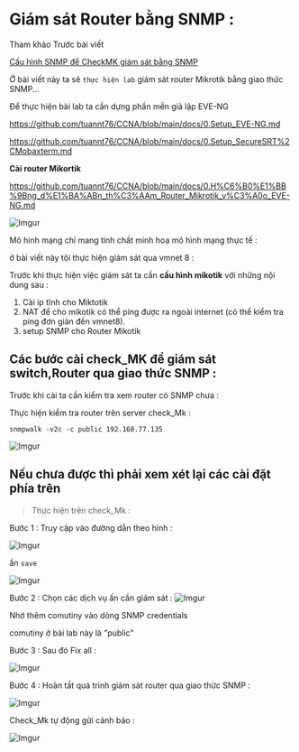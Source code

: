 
# Giám sát Router bằng SNMP :

Tham khảo Trước bài viết 

[Cấu hình SNMP để CheckMK giám sát bằng SNMP](https://docs.google.com/document/d/1TbI46OWf7iUFGMwfoPauLQ1WwGwiToKuvA7H_lMTpxM/edit?usp=sharing)


Ở bài viết này ta sẽ ```thực hiện lab``` giám sát router Mikrotik bằng giao thức SNMP...

Để thực hiện bài lab ta cần dựng phần mền giả lập EVE-NG

https://github.com/tuannt76/CCNA/blob/main/docs/0.Setup_EVE-NG.md

https://github.com/tuannt76/CCNA/blob/main/docs/0.Setup_SecureSRT%2CMobaxterm.md

**Cài router Mikortik**

https://github.com/tuannt76/CCNA/blob/main/docs/0.H%C6%B0%E1%BB%9Bng_d%E1%BA%ABn_th%C3%AAm_Router_Mikrotik_v%C3%A0o_EVE-NG.md

![Imgur](https://i.imgur.com/XQzoYNb.png)

Mô hình mạng chỉ mang tính chất minh hoạ mô hình mạng thực tế :


ở bài viết này tôi thực hiện giám sát qua vmnet 8 :

Trước khi thực hiện việc giám sát ta cần **cấu hình mikotik** với những nội dung sau :

1. Cài ip tĩnh cho Miktotik
2. NAT để cho mikotik có thể ping được ra ngoài internet (có thể kiểm tra ping đơn giản đến vmnet8).
3. setup SNMP cho Router Mikotik


## Các bước cài check_MK để giám sát switch,Router qua giao thức SNMP :

Trước khi cài ta cần kiểm tra xem router có SNMP chưa :

Thực hiện kiểm tra router trên server check_Mk  :

```
snmpwalk -v2c -c public 192.168.77.135
```

![Imgur](https://i.imgur.com/jAaKUGL.png)

**<h2>Nếu chưa được thì phải xem xét lại các cài đặt phía trên**</h2>

>Thực hiện trên check_Mk :


Bước 1 : Truy cập vào đường dẫn theo hình :

![Imgur](https://i.imgur.com/tn8JNac.png)

ấn ``save``

![Imgur](https://i.imgur.com/9bNVbrq.png)

Bước 2 : Chọn các dịch vụ ấn cần giám sát :
![Imgur](https://i.imgur.com/iUw73ac.png)

Nhớ thêm comutiny vào dòng SNMP credentials 

comutiny ở bài lab này là "public"

Bước 3 : Sau đó Fix all :

![Imgur](https://i.imgur.com/jMhvF8g.png)

Bước 4 : Hoàn tất quá trình giám sát router qua giao thức SNMP :

![Imgur](https://i.imgur.com/bDKttXh.png)

Check_Mk tự động gửi cảnh báo :

![Imgur](https://i.imgur.com/gmnaWrM.png)

